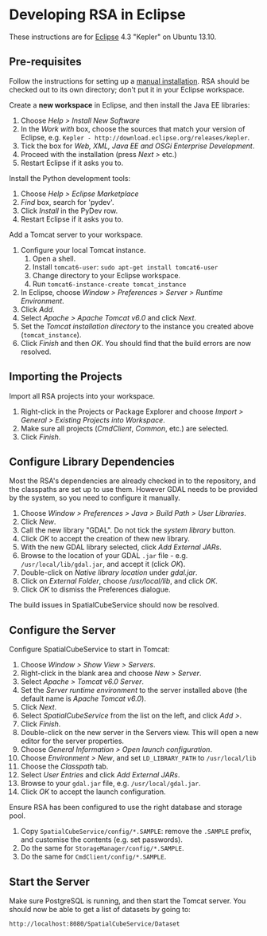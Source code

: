 # Developing RSA in Eclipse

These instructions are for [Eclipse][ecl] 4.3 "Kepler" on Ubuntu 13.10.

## Pre-requisites

Follow the instructions for setting up a [manual installation][mi]. RSA
should be checked out to its own directory; don't put it in your Eclipse
workspace.

Create a **new workspace** in Eclipse, and then install the Java EE libraries:

1. Choose *Help > Install New Software*
1. In the *Work with* box, choose the sources that match your version of
   Eclipse, e.g. `Kepler - http://download.eclipse.org/releases/kepler`.
1. Tick the box for *Web, XML, Java EE and OSGi Enterprise Development*.
1. Proceed with the installation (press *Next >* etc.)
1. Restart Eclipse if it asks you to.

Install the Python development tools:

1. Choose *Help > Eclipse Marketplace*
1. *Find* box, search for 'pydev'.
1. Click *Install* in the PyDev row.
1. Restart Eclipse if it asks you to.

Add a Tomcat server to your workspace.

1. Configure your local Tomcat instance.
    1. Open a shell.
    1. Install `tomcat6-user`: `sudo apt-get install tomcat6-user`
    1. Change directory to your Eclipse workspace.
    1. Run `tomcat6-instance-create tomcat_instance`
1. In Eclipse, choose *Window > Preferences > Server > Runtime Environment*.
1. Click *Add*.
1. Select *Apache > Apache Tomcat v6.0* and click *Next*.
1. Set the *Tomcat installation directory* to the instance you created
   above (`tomcat_instance`).
1. Click *Finish* and then *OK*. You should find that the build errors are
   now resolved.


## Importing the Projects

Import all RSA projects into your workspace.

1. Right-click in the Projects or Package Explorer and choose *Import >
   General > Existing Projects into Workspace*.
1. Make sure all projects (*CmdClient*, *Common*, etc.) are selected.
1. Click *Finish*.


## Configure Library Dependencies

Most the RSA's dependencies are already checked in to the repository, and the
classpaths are set up to use them. However GDAL needs to be provided by the
system, so you need to configure it manually.

1. Choose *Window > Preferences > Java > Build Path > User Libraries*.
1. Click *New*.
1. Call the new library "GDAL". Do not tick the *system library* button.
1. Click *OK* to accept the creation of thew new library.
1. With the new GDAL library selected, click *Add External JARs*.
1. Browse to the location of your GDAL `.jar` file - e.g.
   `/usr/local/lib/gdal.jar`, and accept it (click *OK*).
1. Double-click on *Native library location* under *gdal.jar*.
1. Click on *External Folder*, choose */usr/local/lib*, and click *OK*.
1. Click *OK* to dismiss the Preferences dialogue.

The build issues in SpatialCubeService should now be resolved.


## Configure the Server

Configure SpatialCubeService to start in Tomcat:

1. Choose *Window > Show View > Servers*.
1. Right-click in the blank area and choose *New > Server*.
1. Select *Apache > Tomcat v6.0 Server*.
1. Set the *Server runtime environment* to the server installed above (the
   default name is *Apache Tomcat v6.0*).
1. Click *Next*.
1. Select *SpatialCubeService* from the list on the left, and click *Add >*.
1. Click *Finish*.
1. Double-click on the new server in the Servers view. This will open a new
   editor for the server properties.
1. Choose *General Information > Open launch configuration*.
1. Choose *Environment > New*, and set `LD_LIBRARY_PATH` to `/usr/local/lib`
1. Choose the *Classpath* tab.
1. Select *User Entries* and click *Add External JARs*.
1. Browse to your `gdal.jar` file, e.g. `/usr/local/gdal.jar`.
1. Click *OK* to accept the launch configuration.

Ensure RSA has been configured to use the right database and storage pool.

1. Copy `SpatialCubeService/config/*.SAMPLE`: remove the `.SAMPLE` prefix,
   and customise the contents (e.g. set passwords).
1. Do the same for `StorageManager/config/*.SAMPLE`.
1. Do the same for `CmdClient/config/*.SAMPLE`.


## Start the Server

Make sure PostgreSQL is running, and then start the Tomcat server. You should
now be able to get a list of datasets by going to:

    http://localhost:8080/SpatialCubeService/Dataset

[ecl]: http://eclipse.org/
[mi]: manual_install.md

